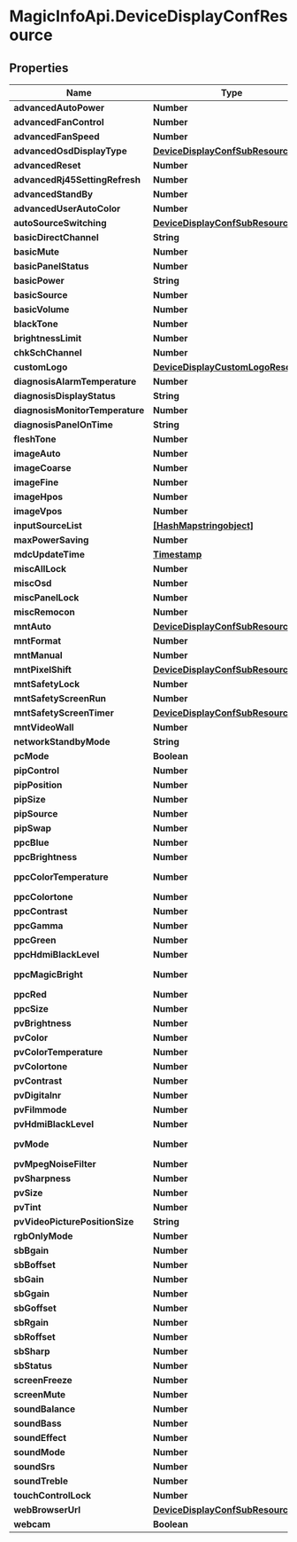 # MagicInfoApi.DeviceDisplayConfResource

## Properties
Name | Type | Description | Notes
------------ | ------------- | ------------- | -------------
**advancedAutoPower** | **Number** |  | [optional] 
**advancedFanControl** | **Number** |  | [optional] 
**advancedFanSpeed** | **Number** |  | [optional] 
**advancedOsdDisplayType** | [**DeviceDisplayConfSubResource**](DeviceDisplayConfSubResource.md) |  | [optional] 
**advancedReset** | **Number** |  | [optional] 
**advancedRj45SettingRefresh** | **Number** |  | [optional] 
**advancedStandBy** | **Number** |  | [optional] 
**advancedUserAutoColor** | **Number** |  | [optional] 
**autoSourceSwitching** | [**DeviceDisplayConfSubResource**](DeviceDisplayConfSubResource.md) |  | [optional] 
**basicDirectChannel** | **String** | 1;chkAtvDtv(0:false, 1:true);chkAirCable(0:false, 1:true);tv_channel_major_channel;tv_channel_minor_channel[Channel] button on display list tab. (Modification is only allowed with TV or DTV inpusource | [optional] 
**basicMute** | **Number** | 0 : mute off | [optional] 
**basicPanelStatus** | **Number** | 0 : panel off | [optional] 
**basicPower** | **String** | 0 : power off | [optional] 
**basicSource** | **Number** | MagicInfo-Lite/S | [optional] 
**basicVolume** | **Number** | volume value | [optional] 
**blackTone** | **Number** |  | [optional] 
**brightnessLimit** | **Number** |  | [optional] 
**chkSchChannel** | **Number** |  | [optional] 
**customLogo** | [**DeviceDisplayCustomLogoResource**](DeviceDisplayCustomLogoResource.md) |  | [optional] 
**diagnosisAlarmTemperature** | **Number** |  | [optional] 
**diagnosisDisplayStatus** | **String** |  | [optional] 
**diagnosisMonitorTemperature** | **Number** |  | [optional] 
**diagnosisPanelOnTime** | **String** |  | [optional] 
**fleshTone** | **Number** |  | [optional] 
**imageAuto** | **Number** |  | [optional] 
**imageCoarse** | **Number** |  | [optional] 
**imageFine** | **Number** |  | [optional] 
**imageHpos** | **Number** |  | [optional] 
**imageVpos** | **Number** |  | [optional] 
**inputSourceList** | [**[HashMapstringobject]**](HashMapstringobject.md) |  | [optional] 
**maxPowerSaving** | **Number** |  | [optional] 
**mdcUpdateTime** | [**Timestamp**](Timestamp.md) |  | [optional] 
**miscAllLock** | **Number** |  | [optional] 
**miscOsd** | **Number** |  | [optional] 
**miscPanelLock** | **Number** |  | [optional] 
**miscRemocon** | **Number** |  | [optional] 
**mntAuto** | [**DeviceDisplayConfSubResource**](DeviceDisplayConfSubResource.md) |  | [optional] 
**mntFormat** | **Number** |  | [optional] 
**mntManual** | **Number** | 0~100 | [optional] 
**mntPixelShift** | [**DeviceDisplayConfSubResource**](DeviceDisplayConfSubResource.md) |  | [optional] 
**mntSafetyLock** | **Number** |  | [optional] 
**mntSafetyScreenRun** | **Number** |  | [optional] 
**mntSafetyScreenTimer** | [**DeviceDisplayConfSubResource**](DeviceDisplayConfSubResource.md) |  | [optional] 
**mntVideoWall** | **Number** |  | [optional] 
**networkStandbyMode** | **String** | N: not supported, 0: off, 1: on | [optional] 
**pcMode** | **Boolean** |  | [optional] 
**pipControl** | **Number** |  | [optional] 
**pipPosition** | **Number** |  | [optional] 
**pipSize** | **Number** |  | [optional] 
**pipSource** | **Number** |  | [optional] 
**pipSwap** | **Number** |  | [optional] 
**ppcBlue** | **Number** |  | [optional] 
**ppcBrightness** | **Number** | 0~100 | [optional] 
**ppcColorTemperature** | **Number** | if ppc_colortone not null - 253:254:35:255:45:0:55:1:65:2:75:3:85:4:95:5:105:6:115:7:125:8:135:9:145:16:155:160 - 2,800K:3,000K:3,500K:4,000K:4,500K:5,000K:5,500K:6,000K:6,500K:7,000K:7,500K:8,000K:8,500K:9,000K:9,500K:10,000K:10,500K:11,000K:11,500K:12,000K:12,500K:13,000K:13,500K:14,000K:14,500K:15,000K:15,500K:16,000K | [optional] 
**ppcColortone** | **Number** | if ppc_colortone not null - 1: cool1, 0: cool2, 2: normal, 3: warm1, 4: warm2, 80: off | [optional] 
**ppcContrast** | **Number** | 0~100 | [optional] 
**ppcGamma** | **Number** | 0: natural, 1: gammaMode1, 2: gammaMode2, 3: gammaMode3, 4: gammaMode4, 5: gammaMode5, 17: -1, 18: -2, 19: -3, 20: -4, 21: -5, 32: custom | [optional] 
**ppcGreen** | **Number** |  | [optional] 
**ppcHdmiBlackLevel** | **Number** | if Pv_hdmi_black_level value is null - 0: low, 1: normalelse 1: normal, 0: low | [optional] 
**ppcMagicBright** | **Number** | 16: entertainment, 17: internet, 18: text, 19: custom, 20: advertisement, 21: information, 22: calibration, 32: shopAndMall_video, 33: shopAndMall_text, 34: officeAndSchool_video, 35: officeAndSchool_text, 36: terminalAndStation_video, 37: terminalAndStation_text, 38: videowall_video, 39: videowall_text | [optional] 
**ppcRed** | **Number** |  | [optional] 
**ppcSize** | **Number** | 16: 16:9, 24: 4:3, 32: psize_original_ratio | [optional] 
**pvBrightness** | **Number** | 1~100 | [optional] 
**pvColor** | **Number** | 1~100 | [optional] 
**pvColorTemperature** | **Number** |  | [optional] 
**pvColortone** | **Number** | 80:off, 1: cool, 2:normal | [optional] 
**pvContrast** | **Number** | 1~100 | [optional] 
**pvDigitalnr** | **Number** | 1: on, 0: off, 2: mdc_medium, 3: mdc_high, 4: autho, 5: mdc_auto_visual | [optional] 
**pvFilmmode** | **Number** | 1: on, 0: off, 2: auto2, 3: mdc_cinema_smooth | [optional] 
**pvHdmiBlackLevel** | **Number** | if pv_hdmi_black_level value is null : not supported - 0: low, 1: normalelse 0: normal, 1: low, 2: auto | [optional] 
**pvMode** | **Number** | 0: dynamic, 1: mdc_pv_standard, 2: mdc_pv_movie, 3: custom, 4: mdc_pv_natural, 5: calibration, 32: shopAndMall_video, 33: shopAndMall_text, 34: officeAndSchool_video, 35: officeAndSchool_text, 36:terminalAndStation_video, 37: terminalAndStation_text, 38: videowall_video, 39: videowall_text | [optional] 
**pvMpegNoiseFilter** | **Number** |  | [optional] 
**pvSharpness** | **Number** | 1~100 | [optional] 
**pvSize** | **Number** | 1: 16:9, 4: zoom, 5: zoom1, 6: zoom2, 9: screen_fit_just_scan1, 11: 4:3,12: wide_fit, 49: wide_zoom, 13: custom, 14: mdc_smart_view1, 15: mdc_smart_view2, 32: psize_original_ratio | [optional] 
**pvTint** | **Number** | 1~100 | [optional] 
**pvVideoPicturePositionSize** | **String** |  | [optional] 
**rgbOnlyMode** | **Number** |  | [optional] 
**sbBgain** | **Number** | 0~255 | [optional] 
**sbBoffset** | **Number** | 0~255 | [optional] 
**sbGain** | **Number** | 0~255 | [optional] 
**sbGgain** | **Number** | 0~255 | [optional] 
**sbGoffset** | **Number** | 0~255 | [optional] 
**sbRgain** | **Number** | 0~255 | [optional] 
**sbRoffset** | **Number** | 0~255 | [optional] 
**sbSharp** | **Number** | 0~255 | [optional] 
**sbStatus** | **Number** |  | [optional] 
**screenFreeze** | **Number** |  | [optional] 
**screenMute** | **Number** |  | [optional] 
**soundBalance** | **Number** |  | [optional] 
**soundBass** | **Number** |  | [optional] 
**soundEffect** | **Number** |  | [optional] 
**soundMode** | **Number** | 0: mdc_sound_standard, 1: mdc_sound_music, 2: mdc_sound_movie, 3: mdc_sound_speech, 4: custom, 5: amplify | [optional] 
**soundSrs** | **Number** | 0: off, 1: on | [optional] 
**soundTreble** | **Number** |  | [optional] 
**touchControlLock** | **Number** |  | [optional] 
**webBrowserUrl** | [**DeviceDisplayConfSubResource**](DeviceDisplayConfSubResource.md) |  | [optional] 
**webcam** | **Boolean** |  | [optional] 


